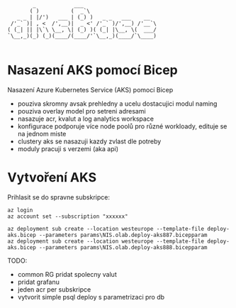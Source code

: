 ```


        _            ___                       
       ( )          (  _`\                     
   _ _ | |/')   ___ | (_) )   _ _   ___    __  
 /'_` )| , <  /',__)|  _ <' /'_` )/',__) /'__`\
( (_| || |\`\ \__, \| (_) )( (_| |\__, \(  ___/
`\__,_)(_) (_)(____/(____/'`\__,_)(____/`\____)


```
# Nasazení AKS pomocí Bicep

Nasazení Azure Kubernetes Service (AKS) pomocí Bicep

- pouziva skromny avsak prehledny a ucelu dostacujici modul naming
- pouziva overlay model pro setreni adresami
- nasazuje acr, kvalut a log analytics workspace
- konfigurace podporuje více node poolů pro různé workloady, edituje se na jednom miste
- clustery aks se nasazuji kazdy zvlast dle potreby
- moduly pracuji s verzemi (aka api)

# Vytvoření AKS

Prihlasit se do spravne subskripce:

```
az login
az account set --subscription "xxxxxx"
```


```
az deployment sub create --location westeurope --template-file deploy-aks.bicep --parameters params\NIS.olab.deploy-aks887.bicepparam
az deployment sub create --location westeurope --template-file deploy-aks.bicep --parameters params\NIS.olab.deploy-aks888.bicepparam
```

TODO:
- common RG pridat spolecny valut
- pridat grafanu
- jeden acr per subskripce
- vytvorit simple psql deploy s parametrizaci pro db 
